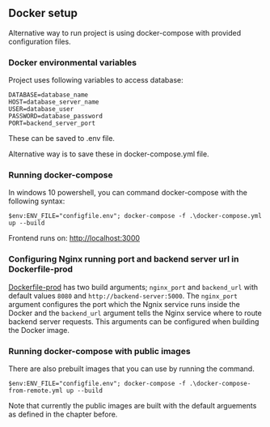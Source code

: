 ## Docker setup

Alternative way to run project is using docker-compose with provided configuration files.

### Docker environmental variables

Project uses following variables to access database:
```
DATABASE=database_name
HOST=database_server_name
USER=database_user
PASSWORD=database_password
PORT=backend_server_port
```

These can be saved to .env file.

Alternative way is to save these in docker-compose.yml file.

### Running docker-compose

In windows 10 powershell, you can command docker-compose with the following syntax:

`$env:ENV_FILE="configfile.env"; docker-compose -f .\docker-compose.yml up --build`

Frontend runs on: [http://localhost:3000](http://localhost:3000/)

### Configuring Nginx running port and backend server url in Dockerfile-prod

[Dockerfile-prod](./frontend/Dockerfile-prod) has two build arguments; `nginx_port` and `backend_url` with default values `8080` and `http://backend-server:5000`.
The `nginx_port` argument configures the port which the Ngnix service runs inside the Docker and the `backend_url` argument tells the Nginx service
where to route backend server requests. This arguments can be configured when building the Docker image.

### Running docker-compose with public images

There are also prebuilt images that you can use by running the command.

`$env:ENV_FILE="configfile.env"; docker-compose -f .\docker-compose-from-remote.yml up --build`

Note that currently the public images are built with the default arguements as defined in the chapter before.
